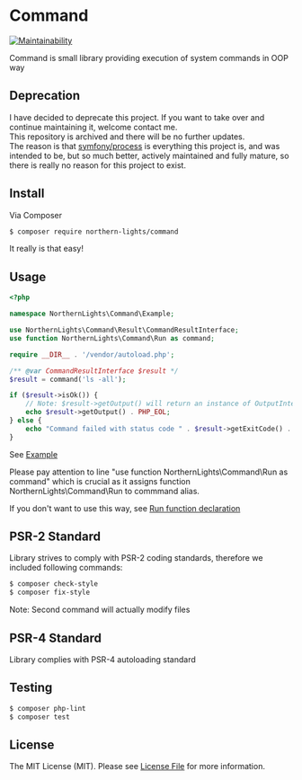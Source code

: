 Command
=======================
[![Maintainability](https://api.codeclimate.com/v1/badges/cf94b4855058501299fc/maintainability)](https://codeclimate.com/github/N0rthernL1ghts/Command/maintainability)

Command is small library providing execution of system commands in OOP way

## Deprecation

I have decided to deprecate this project. If you want to take over and continue maintaining it, welcome contact me.  
This repository is archived and there will be no further updates.  
The reason is that [symfony/process](https://github.com/symfony/process) is everything this project is, and was intended to be, but so much better, actively maintained and fully mature, so there is really no reason for this project to exist.  


## Install

Via Composer

``` bash
$ composer require northern-lights/command
```
It really is that easy!

## Usage
``` php
<?php

namespace NorthernLights\Command\Example;

use NorthernLights\Command\Result\CommandResultInterface;
use function NorthernLights\Command\Run as command;

require __DIR__ . '/vendor/autoload.php';

/** @var CommandResultInterface $result */
$result = command('ls -all');

if ($result->isOk()) {
    // Note: $result->getOutput() will return an instance of OutputInterface which implements __toString()
    echo $result->getOutput() . PHP_EOL;
} else {
    echo "Command failed with status code " . $result->getExitCode() . PHP_EOL;
}
```
See [Example](example.php)

Please pay attention to line "use function NorthernLights\Command\Run as command" which is crucial as it assigns function NorthernLights\Command\Run to commmand alias.

If you don't want to use this way, see [Run function declaration](src/Run.php)

## PSR-2 Standard
Library strives to comply with PSR-2 coding standards, therefore we included following commands:
``` bash
$ composer check-style
$ composer fix-style
```
Note: Second command will actually modify files

## PSR-4 Standard
Library complies with PSR-4 autoloading standard

## Testing

``` bash
$ composer php-lint
$ composer test
```

## License

The MIT License (MIT). Please see [License File](LICENSE) for more information.


